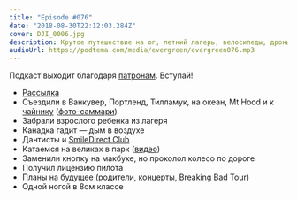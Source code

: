 ```yaml
---
title: "Episode #076"
date: "2018-08-30T22:12:03.284Z"
cover: DJI_0006.jpg
description: Крутое путешествие на юг, летний лагерь, велосипеды, дроны и вот это всё.
audioUrl: https://podtema.com/media/evergreen/evergreen076.mp3
---
```


Подкаст выходит благодаря [патронам](https://patreon.com/podtema). Вступай!

- [Рассылка](https://letter.rosnovsky.us)
- Съездили в Ванкувер, Портленд, Тилламук, на океан, Mt Hood и к [чайнику](https://en.wikipedia.org/wiki/Teapot_Dome_Service_Station) ([фото-саммари](https://www.instagram.com/p/BmIF-xyg0mk/?taken-by=rosnovsky))
- Забрали взрослого ребенка из лагеря
- Канадка гадит — дым в воздухе
- Дантисты и [SmileDirect Club](https://mbsy.co/p27c2)
- Катаемся на великах в парк ([видео](https://www.youtube.com/watch?v=FWPztdv5bRE))
- Заменили кнопку на макбуке, но проколол колесо по дороге
- Получил лицензию пилота
- Планы на будущее (родители, концерты, Breaking Bad Tour)
- Одной ногой в 8ом классе